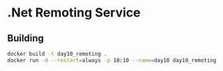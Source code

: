 # .Net Remoting Service

## Building

```bash
docker build -t day10_remoting .
docker run -d --restart=always -p 10:10 --name=day10 day10_remoting
```